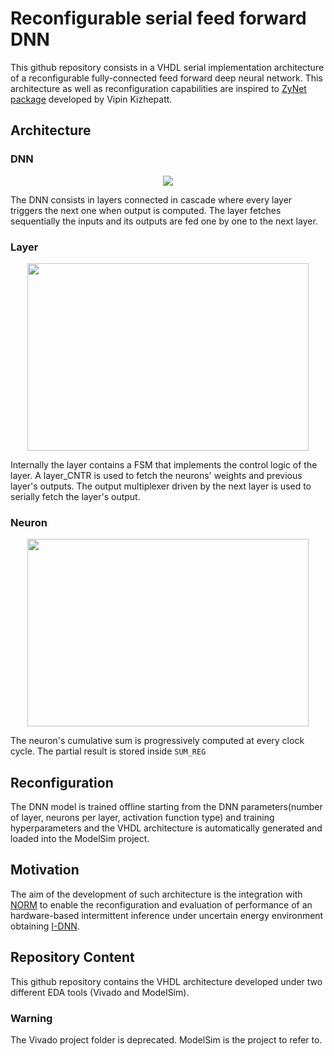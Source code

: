 # Reconfigurable serial feed forward DNN 

This github repository consists in a VHDL serial implementation architecture of a reconfigurable fully-connected feed forward deep neural network. This architecture as well as reconfiguration capabilities are inspired to [ZyNet package](https://github.com/dsdnu/zynet) developed by Vipin Kizhepatt.

## Architecture

### DNN

<p align="center">
  <img src="https://user-images.githubusercontent.com/59066474/232442895-ab4b8096-580c-46d0-b9fb-fe4f73eac094.png")>
</p>

The DNN consists in layers connected in cascade where every layer triggers the next one when output is computed. The layer fetches sequentially the inputs and its outputs are fed one by one to the next layer.

### Layer 

<p align="center">
  <img width=450 height= 300 src="https://user-images.githubusercontent.com/59066474/232455580-3a3446b1-cfdd-4f84-8f30-046f099fb84e.png")>
</p>

Internally the layer contains a FSM that implements the control logic of the layer. A layer_CNTR is used to fetch the neurons' weights and previous layer's outputs. The output multiplexer driven by the next layer is used to serially fetch the layer's output.

### Neuron

<p align="center">
  <img width=450 height= 300 src="https://user-images.githubusercontent.com/59066474/232451931-7209292f-e392-493b-9907-42add37aeb18.png")>
</p>

The neuron's cumulative sum is progressively computed at every clock cycle. The partial result is stored inside `SUM_REG`

## Reconfiguration

The DNN model is trained offline starting from the DNN parameters(number of layer, neurons per layer, activation function type) and training hyperparameters and the VHDL architecture is automatically generated and loaded into the ModelSim project.

## Motivation

The aim of the development of such architecture is the integration with [NORM](https://github.com/simoneruffini/NORM) to enable the reconfiguration and evaluation of performance of an hardware-based intermittent inference under uncertain energy environment obtaining [I-DNN](https://github.com/Acefrrag/I-DNN).

## Repository Content

This github repository contains the VHDL architecture developed under two different EDA tools (Vivado and ModelSim).

### Warning
The Vivado project folder is deprecated. ModelSim is the project to refer to.
